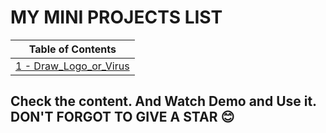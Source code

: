 # MY MINI PROJECTS LIST


| Table of Contents |
|--|
|[1 - Draw_Logo_or_Virus](https://github.com/emhash/Mini-Project-Python_2022/tree/main/001_LogoOrVirus) | 


## Check the content. And Watch Demo and Use it. DON'T FORGOT TO GIVE A STAR 😊
